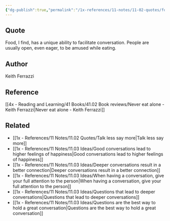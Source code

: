 ```yaml
---
{"dg-publish":true,"permalink":"/1x-references/11-notes/11-02-quotes/food-i-find-has-a-unique-ability-to-facilitate-conversation-keith-ferrazzi/","title":"Food, I find, has a unique ability to facilitate conversation - Keith Ferrazzi","created":"2025-03-11T17:23:56.065+03:00","updated":"2025-04-10T10:32:13.201+03:00"}
---
```



## Quote
Food, I find, has a unique ability to facilitate conversation.
People are usually open, even eager, to be amused while eating. 

## Author
Keith Ferrazzi

## Reference
[[4x - Reading and Learning/41 Books/41.02 Book reviews/Never eat alone - Keith Ferrazzi\|Never eat alone - Keith Ferrazzi]]

## Related
- [[1x - References/11 Notes/11.02 Quotes/Talk less say more\|Talk less say more]]
- [[1x - References/11 Notes/11.03 Ideas/Good conversations lead to higher feelings of happiness\|Good conversations lead to higher feelings of happiness]]
- [[1x - References/11 Notes/11.03 Ideas/Deeper conversations result in a better connection\|Deeper conversations result in a better connection]]
- [[1x - References/11 Notes/11.03 Ideas/When having a conversation, give your full attention to the person\|When having a conversation, give your full attention to the person]]
- [[1x - References/11 Notes/11.03 Ideas/Questions that lead to deeper conversations\|Questions that lead to deeper conversations]]
- [[1x - References/11 Notes/11.03 Ideas/Questions are the best way to hold a great conversation\|Questions are the best way to hold a great conversation]]